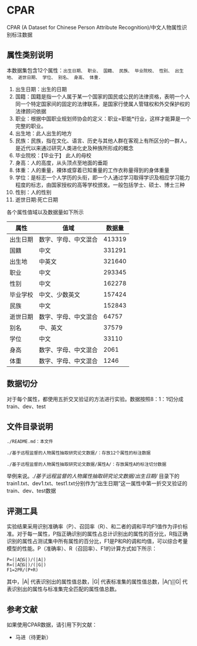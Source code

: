 # CPAR
CPAR (A Dataset for Chinese Person Attribute Recognition)/中文人物属性识别标注数据

## 属性类别说明
本数据集包含12个属性：```出生日期、
职业、
国籍、
民族、
毕业院校、
性别、
出生地、
逝世日期、
学位、
别名、
身高、
体重.```

1. 出生日期：出生的日期
3. 国籍：国籍是指一个人属于某一个国家的国民或公民的法律资格，表明一个人同一个特定国家间的固定的法律联系，是国家行使属人管辖权和外交保护权的法律顾问依据
4. 职业：根据中国职业规划师协会的定义：职业=职能*行业，这样才能算是一个完整的职业。
5. 出生地：此人出生的地方
6. 民族：民族，指在文化、语言、历史与其他人群在客观上有所区分的一群人，是近代以来通过研究人类进化史及种族所形成的概念
7. 毕业院校：【毕业于】 此人的母校
8. 身高：人的高度，从头顶点至地面的垂距
9. 体重：人的重量，裸体或穿着已知重量的工作衣称量得到的身体重量
10. 学位：是标志一个人学历的头衔，即一个人通过学习取得学识及相应学习能力程度的标志，由国家授权的高等学校颁发。一般包括学士、硕士、博士三种
11. 性别：人的性别
12. 逝世日期:死亡日期

各个属性值域以及数据量如下所示

属性 | 值域 | 数据量
---|---|---
出生日期 | 数字、字母、中文混合 | 413319
国籍 | 中文 | 331291
出生地 | 中英文 | 321640
职业 | 中文 | 293345
性别 | 中文| 162278
毕业学校 | 中文、少数英文| 157424
民族| 中文 | 152843
逝世日期 | 数字、字母、中文混合 | 64757
别名| 中、英文 | 37579
学位 | 中文 | 33110
身高 | 数字、字母、中文混合 | 2061
体重 | 数字、字母、中文混合 | 1246

## 数据切分

对于每个属性，都使用五折交叉验证的方法进行实验。数据按照8：1：1切分成train、dev、test

## 文件目录说明
	./README.md：本文件

	./基于远程监督的人物属性抽取研究论文数据/：存放12个属性的标注数据

	./基于远程监督的人物属性抽取研究论文数据/属性A/：存放属性A的标注切分数据

举例来说。*./基于远程监督的人物属性抽取研究论文数据/出生日期/* 目录下的train1.txt、dev1.txt、test1.txt分别作为“出生日期”这一属性中第一折交叉验证的train、dev、test数据
## 评测工具
实验结果采用识别准确率（P）、召回率（R）、和二者的调和平均F1值作为评价标准。对于每一属性，P指正确识别的属性占总计识别出的属性的百分比，R指正确识别的属性占测试集中所有属性的百分比，F1是P和R的调和均值，可以综合考量模型的性能。P（准确率）、R（召回率）、F1的计算方式如下所示：

	P=(|A⋂G|)/(|A|)
	R=(|A⋂G|)/(|G|)
	F1=2PR/(P+R)

其中，|A| 代表识别出的属性值总数，|G| 代表标准集的属性值总数，|A⋂▒G| 代表识别出的属性与标准集完全匹配的属性值总数。

## 参考文献
如果使用CPAR数据，请引用下列文献：
* 马进（待更新）
